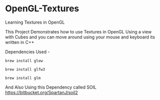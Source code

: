 # OpenGL-Textures
Learning Textures in OpenGL

This Project Demonstrates how to use Textures in OpenGL Using a view with Cubes and you can move around using your mouse and keyboard its written in C++

Dependencies Used -

```brew install glew```

```brew install glfw3```

```brew install glm ```
 
 And Also Using this Dependency called SOIL
 https://bitbucket.org/SpartanJ/soil2
 

